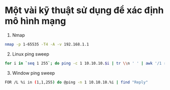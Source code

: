 # Một vài kỹ thuật sử dụng để xác định mô hình mạng

1. Nmap
```bash
nmap -p 1-65535 -T4 -A -v 192.168.1.1
```
2. Linux ping sweep
```bash
for i in `seq 1 255`; do ping -c 1 10.10.10.$i | tr \\n ' ' | awk '/1 received/ { print $2}'; done
```
3. Window ping sweep
```bash
FOR /L %i in (1,1,255) do @ping -n 1 10.10.10.%i | find "Reply"
```
